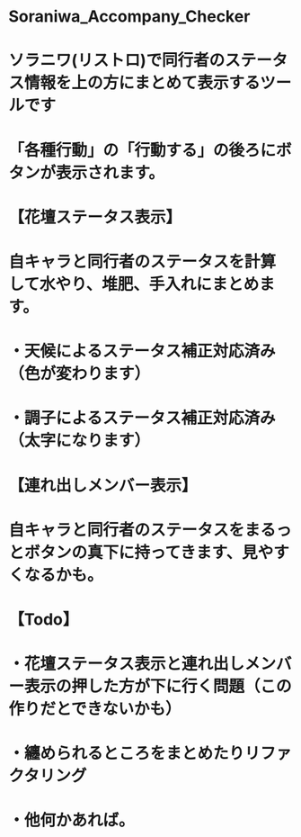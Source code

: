 # Soraniwa_Accompany_Checker
# ソラニワ(リストロ)で同行者のステータス情報を上の方にまとめて表示するツールです
# 「各種行動」の「行動する」の後ろにボタンが表示されます。
# 
# 【花壇ステータス表示】
# 自キャラと同行者のステータスを計算して水やり、堆肥、手入れにまとめます。
# ・天候によるステータス補正対応済み（色が変わります）
# ・調子によるステータス補正対応済み（太字になります）
#
# 【連れ出しメンバー表示】
# 自キャラと同行者のステータスをまるっとボタンの真下に持ってきます、見やすくなるかも。
#
# 【Todo】
# ・花壇ステータス表示と連れ出しメンバー表示の押した方が下に行く問題（この作りだとできないかも）
# ・纏められるところをまとめたりリファクタリング
# ・他何かあれば。